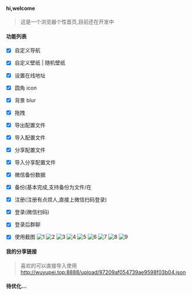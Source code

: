 #### hi,welcome

> 这是一个浏览器个性首页,目前还在开发中

#### 功能列表

- [x] 自定义导航
- [x] 自定义壁纸 | 随机壁纸
- [x] 设置在线地址
- [x] 圆角 icon
- [x] 背景 blur
- [x] 拖拽
- [x] 导出配置文件
- [x] 导入配置文件
- [x] 分享配置文件
- [x] 导入分享配置文件
- [x] 微信备份数据
- [x] 备份(基本完成,支持备份为文件/在

- [x] 注册(注册有点烦人,直接上微信扫码登录)
- [x] 登录(微信扫码)

- [x] 登录后群聊
- [x] 使用截图
      ![1](http://wuyupei.top:7878/1.png)
      ![2](http://wuyupei.top:7878/2.png)
      ![3](http://wuyupei.top:7878/3.png)
      ![4](http://wuyupei.top:7878/4.png)
      ![5](http://wuyupei.top:7878/5.png)
      ![6](http://wuyupei.top:7878/6.png)
      ![7](http://wuyupei.top:7878/7.png)
      ![8](http://wuyupei.top:7878/8.png)
      ![9](http://wuyupei.top:7878/9.png)

#### 我的分享链接

> 喜欢的可以直接导入使用
> http://wuyupei.top:8888/upload/97209af054739ae9598f03b04.json

#### 待优化...
